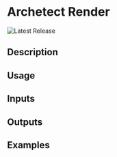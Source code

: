 # Archetect Render

![Latest Release](https://img.shields.io/github/v/release/archetect-actions/archetect-render?style=flat-square&label=Latest%20Release&color=blue)

## Description

## Usage

## Inputs

## Outputs

## Examples